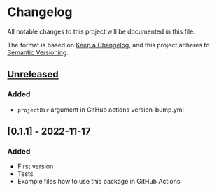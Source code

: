 # Changelog
All notable changes to this project will be documented in this file.

The format is based on [Keep a Changelog](https://keepachangelog.com/en/1.0.0/),
and this project adheres to [Semantic Versioning](https://semver.org/spec/v2.0.0.html).


## [Unreleased]
### Added
- `projectDir` argument in GitHub actions version-bump.yml

## [0.1.1] - 2022-11-17
### Added
- First version
- Tests
- Example files how to use this package in GitHub Actions


[Unreleased]: https://github.com/bulv1ne/poetry-bumpversioncompare/v0.1.1...HEAD

